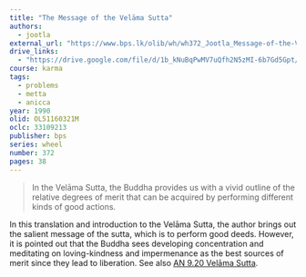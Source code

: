 ```yaml
---
title: "The Message of the Velāma Sutta"
authors:
  - jootla
external_url: "https://www.bps.lk/olib/wh/wh372_Jootla_Message-of-the-Velama-Sutta.pdf"
drive_links:
  - "https://drive.google.com/file/d/1b_kNuBqPwMV7uQfh2N5zMI-6b7Gd5Gpt/view?usp=sharing"
course: karma
tags:
  - problems
  - metta
  - anicca
year: 1990
olid: OL51160321M
oclc: 33109213
publisher: bps
series: wheel
number: 372
pages: 38 
---
```


> In the Velāma Sutta, the Buddha provides us with a vivid
outline of the relative degrees of merit that can be acquired 
by performing different kinds of good actions.

In this translation and introduction to the Velāma Sutta, the author brings out the salient message of the sutta, which is to perform good deeds. However, it is pointed out that the Buddha sees developing concentration and meditating on loving-kindness and impermenance as the best sources of merit since they lead to liberation. See also [AN 9.20 Velāma Sutta](https://buddhistuniversity.net/content/canon/an9.20).